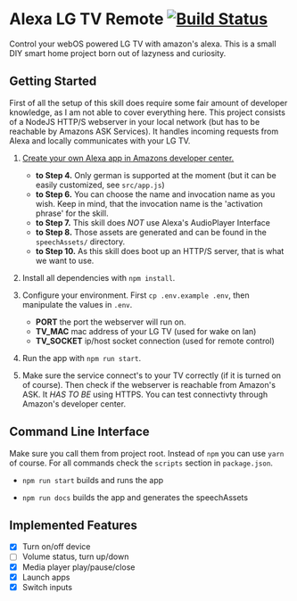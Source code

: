 # Alexa LG TV Remote [![Build Status](https://travis-ci.org/voydz/alexa-lgtv-remote.svg?branch=master)](https://travis-ci.org/voydz/alexa-lgtv-remote)

Control your webOS powered LG TV with amazon's alexa. This is a small DIY smart home project born out of lazyness and curiosity.

## Getting Started

First of all the setup of this skill does require some fair amount of developer knowledge, as I am not able to cover everything here. This project consists of a NodeJS HTTP/S webserver in your local network (but has to be reachable by Amazons ASK Services). It handles incoming requests from Alexa and locally communicates with your LG TV.

1. [Create your own Alexa app in Amazons developer center.](https://developer.amazon.com/public/solutions/alexa/alexa-skills-kit/docs/registering-and-managing-alexa-skills-in-the-developer-portal#register-a-new-skill)

    * **to Step 4.** Only german is supported at the moment (but it can be easily customized, see `src/app.js`)
    * **to Step 6.** You can choose the name and invocation name as you wish. Keep in mind, that the invocation name is the 'activation phrase' for the skill.
    * **to Step 7.** This skill does *NOT* use Alexa's AudioPlayer Interface
    * **to Step 8.** Those assets are generated and can be found in the `speechAssets/` directory.
    * **to Step 10.** As this skill does boot up an HTTP/S server, that is what we want to use.

2. Install all dependencies with `npm install`.

3. Configure your environment. First `cp .env.example .env`, then manipulate the values in `.env`.

    * **PORT** the port the webserver will run on.
    * **TV_MAC** mac address of your LG TV (used for wake on lan)
    * **TV_SOCKET** ip/host socket connection (used for remote control)

4. Run the app with `npm run start`.

5. Make sure the service connect's to your TV correctly (if it is turned on of course). Then check if the webserver is reachable from Amazon's ASK. It *HAS TO BE* using HTTPS. You can test connectivty through Amazon's developer center.

## Command Line Interface

Make sure you call them from project root. Instead of `npm` you can use `yarn` of course. For all commands check the `scripts` section in `package.json`.

* `npm run start`
 builds and runs the app

* `npm run docs`
builds the app and generates the speechAssets

## Implemented Features

* [x] Turn on/off device
* [ ] Volume status, turn up/down
* [x] Media player play/pause/close
* [x] Launch apps
* [x] Switch inputs
